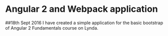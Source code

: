 # Angular 2 and Webpack application
##18th Sept 2016
I have created a simple application for the basic bootstrap of Angular 2 Fundamentals course on Lynda.
